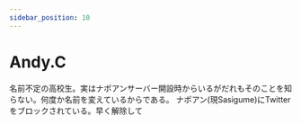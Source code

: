 ```yaml
---
sidebar_position: 10
---
```


# Andy.C

名前不定の高校生。実はナポアンサーバー開設時からいるがだれもそのことを知らない。何度か名前を変えているからである。
ナポアン(現Sasigume)にTwitterをブロックされている。早く解除して
